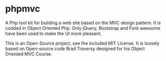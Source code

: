 # phpmvc

A Php tool kit for building a web site based on the MVC design pattern. It is codded in Object Oriented Php. Only jQuery, Bootstrap and Font-awesome have been used to make the UI more pleasant.

This is an Open-Source project, see the included MIT License. It is loosely based on Open-source code  Brad Traversy designed for his Object Oriented MVC Course. 



